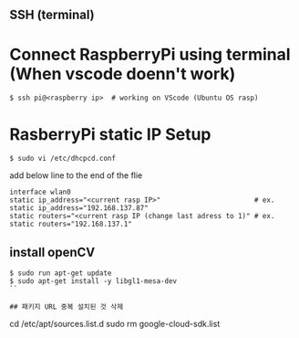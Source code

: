 ## SSH (terminal)

# Connect RaspberryPi using terminal (When vscode doenn't work)
```
$ ssh pi@<raspberry ip>  # working on VScode (Ubuntu OS rasp)
```

# RasberryPi static IP Setup
```
$ sudo vi /etc/dhcpcd.conf
```

add below line to the end of the flie

```
interface wlan0
static ip_address="<current rasp IP>"                       # ex. static ip_address="192.168.137.87"
static routers="<current rasp IP (change last adress to 1)" # ex. static routers="192.168.137.1"
```

## install openCV
```
$ sudo run apt-get update
$ sudo apt-get install -y libgl1-mesa-dev
``

## 패키지 URL 중복 설치된 것 삭제
```
cd /etc/apt/sources.list.d
sudo rm google-cloud-sdk.list
```
